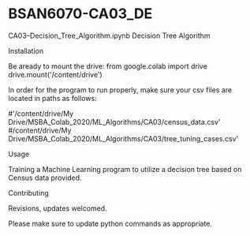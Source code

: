 # BSAN6070-CA03_DE

CA03–Decision_Tree_Algorithm.ipynb Decision Tree Algorithm

Installation

Be aready to mount the drive: from google.colab import drive drive.mount('/content/drive')

In order for the program to run properly, make sure your csv files are located in paths as follows: 

#'/content/drive/My Drive/MSBA_Colab_2020/ML_Algorithms/CA03/census_data.csv'
#/content/drive/My Drive/MSBA_Colab_2020/ML_Algorithms/CA03/tree_tuning_cases.csv'

Usage

Training a Machine Learning program to utilize a decision tree based on Census data provided.

Contributing

Revisions, updates welcomed.

Please make sure to update python commands as appropriate.
